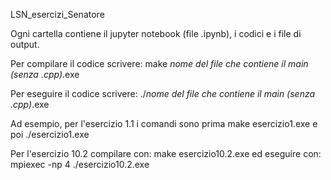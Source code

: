 LSN_esercizi_Senatore

Ogni cartella contiene il jupyter notebook (file .ipynb), i codici e i file di output.

Per compilare il codice scrivere: make *nome del file che contiene il main (senza .cpp)*.exe

Per eseguire il codice scrivere: ./*nome del file che contiene il main (senza .cpp)*.exe

Ad esempio, per l'esercizio 1.1 i comandi sono prima make esercizio1.exe e poi ./esercizio1.exe

Per l'esercizio 10.2 compilare con: make esercizio10.2.exe ed eseguire con: mpiexec -np 4 ./esercizio10.2.exe
